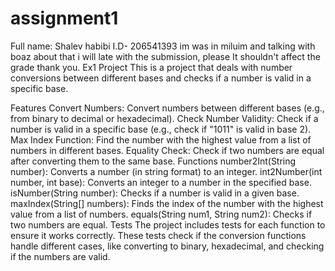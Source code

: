 # assignment1 
Full name: Shalev habibi
I.D- 206541393
im was in miluim and talking with boaz about that i will late with the submission, please It shouldn't affect the grade thank you.
Ex1 Project
This is a project that deals with number conversions between different bases and checks if a number is valid in a specific base.

Features
Convert Numbers: Convert numbers between different bases (e.g., from binary to decimal or hexadecimal).
Check Number Validity: Check if a number is valid in a specific base (e.g., check if "1011" is valid in base 2).
Max Index Function: Find the number with the highest value from a list of numbers in different bases.
Equality Check: Check if two numbers are equal after converting them to the same base.
Functions
number2Int(String number): Converts a number (in string format) to an integer.
int2Number(int number, int base): Converts an integer to a number in the specified base.
isNumber(String number): Checks if a number is valid in a given base.
maxIndex(String[] numbers): Finds the index of the number with the highest value from a list of numbers.
equals(String num1, String num2): Checks if two numbers are equal.
Tests
The project includes tests for each function to ensure it works correctly. These tests check if the conversion functions handle different cases, like converting to binary, hexadecimal, and checking if the numbers are valid.
 
